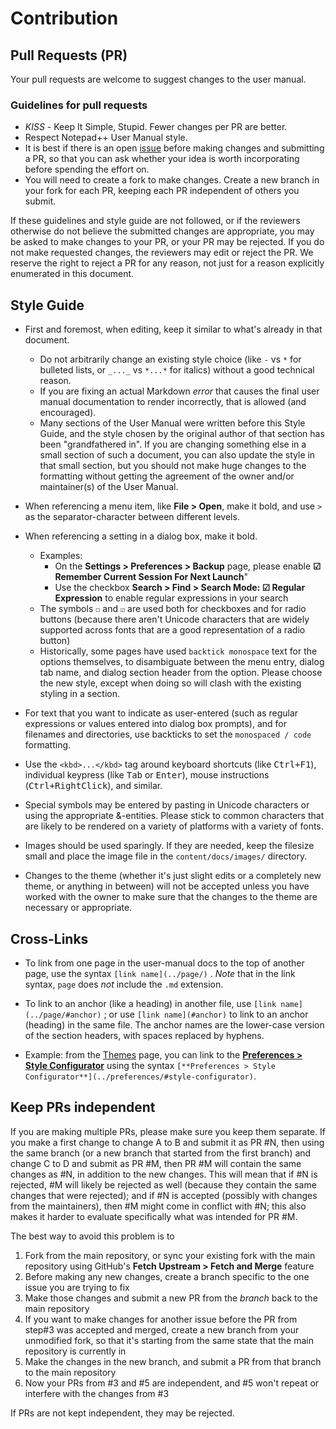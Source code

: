 # Contribution


## Pull Requests (PR)

Your pull requests are welcome to suggest changes to the user manual.

### Guidelines for pull requests

* *KISS* - Keep It Simple, Stupid.  Fewer changes per PR are better.
* Respect Notepad++ User Manual style.
* It is best if there is an open [issue](../../issues) before making changes and submitting a PR, so that you can ask whether your idea is worth incorporating before spending the effort on.
* You will need to create a fork to make changes.  Create a new branch in your fork for each PR, keeping each PR independent of others you submit.

If these guidelines and style guide are not followed, or if the reviewers otherwise do not believe the submitted changes are appropriate, you may be asked to make changes to your PR, or your PR may be rejected.  If you do not make requested changes, the reviewers may edit or reject the PR.  We reserve the right to reject a PR for any reason, not just for a reason explicitly enumerated in this document.

## Style Guide

* First and foremost, when editing, keep it similar to what's already in that document.
  * Do not arbitrarily change an existing style choice (like `-` vs `*` for bulleted lists, or `_..._` vs `*...*` for italics) without a good technical reason.
  * If you are fixing an actual Markdown _error_ that causes the final user manual documentation to render incorrectly, that is allowed (and encouraged).
  * Many sections of the User Manual were written before this Style Guide, and the style chosen by the original author of that section has been "grandfathered in".  If you are changing something else in a small section of such a document, you can also update the style in that small section, but you should not make huge changes to the formatting without getting the agreement of the owner and/or maintainer(s) of the User Manual.

* When referencing a menu item, like **File > Open**, make it bold, and use `>` as the separator-character between different levels.  <!-- This follows Microsoft documentation style for the separator character, so will make it more familiar to Windows users. -->

* When referencing a setting in a dialog box, make it bold.
    * Examples:
        * On the **Settings > Preferences > Backup** page, please enable **☑ Remember Current Session For Next Launch**"
        * Use the checkbox **Search > Find > Search Mode: ☑ Regular Expression** to enable regular expressions in your search
    * The symbols `☐` and `☑` are used both for checkboxes and for radio buttons (because there aren't Unicode characters that are widely supported across fonts that are a good representation of a radio button)
    * Historically, some pages have used `backtick monospace` text for the options themselves, to disambiguate between the menu entry, dialog tab name, and dialog section header from the option. Please choose the new style, except when doing so will clash with the existing styling in a section.

* For text that you want to indicate as user-entered (such as regular expressions or values entered into dialog box prompts), and for filenames and directories, use backticks to set the `monospaced / code` formatting.

* Use the `<kbd>...</kbd>` tag around keyboard shortcuts (like <kbd>Ctrl+F1</kbd>), individual keypress (like <kbd>Tab</kbd> or <kbd>Enter</kbd>), mouse instructions (<kbd>Ctrl+RightClick</kbd>), and similar.

* Special symbols may be entered by pasting in Unicode characters or using the appropriate &amp;-entities.  Please stick to common characters that are likely to be rendered on a variety of platforms with a variety of fonts.

* Images should be used sparingly.  If they are needed, keep the filesize small and place the image file in the `content/docs/images/` directory.

* Changes to the theme (whether it's just slight edits or a completely new theme, or anything in between) will not be accepted unless you have worked with the owner to make sure that the changes to the theme are necessary or appropriate.

## Cross-Links

* To link from one page in the user-manual docs to the top of another page, use the syntax `[link name](../page/)` .  *Note* that in the link syntax, `page` does _not_ include the `.md` extension.

* To link to an anchor (like a heading) in another file, use `[link name](../page/#anchor)` ; or use `[link name](#anchor)` to link to an anchor (heading) in the same file.  The anchor names are the lower-case version of the section headers, with spaces replaced by hyphens.

* Example: from the [Themes](content/docs/themes/) page, you can link to the [**Preferences > Style Configurator**](content/docs/preferences/#style-configurator) using the syntax `[**Preferences > Style Configurator**](../preferences/#style-configurator)`.

## Keep PRs independent

If you are making multiple PRs, please make sure you keep them separate.  If you make a first change to change A to B and submit it as PR #N, then using the same branch (or a new branch that started from the first branch) and change C to D and submit as PR #M, then PR #M will contain the same changes as #N, in addition to the new changes.  This will mean that if #N is rejected, #M will likely be rejected as well (because they contain the same changes that were rejected); and if #N is accepted (possibly with changes from the maintainers), then #M might come in conflict with #N; this also makes it harder to evaluate specifically what was intended for PR #M.

The best way to avoid this problem is to
1. Fork from the main repository, or sync your existing fork with the main repository using GitHub's **Fetch Upstream > Fetch and Merge** feature
2. Before making any new changes, create a branch specific to the one issue you are trying to fix
3. Make those changes and submit a new PR from the _branch_ back to the main repository
4. If you want to make changes for another issue before the PR from step#3 was accepted and merged, create a new branch from your unmodified fork, so that it's starting from the same state that the main repository is currently in
5. Make the changes in the new branch, and submit a PR from that branch to the main repository
6. Now your PRs from #3 and #5 are independent, and #5 won't repeat or interfere with the changes from #3

If PRs are not kept independent, they may be rejected.
